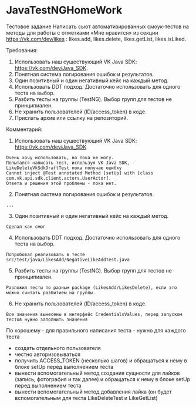 # JavaTestNGHomeWork
Тестовое задание 
Написать сьют автоматизированных смоук-тестов на методы для работы с отметками «Мне нравится» из секции https://vk.com/dev/likes :
  likes.add, likes.delete, likes.getList, likes.isLiked.
  
  Требования:
  1. Использовать наш существующий VK Java SDK: https://vk.com/dev/Java_SDK.
  2. Понятная система логирования ошибок и результатов.
  3. Один позитивный и один негативный кейс на каждый метод.
  4. Использовать DDT подход. Достаточно использовать для одного теста на выбор.
  5. Разбить тесты на группы (TestNG). Выбор групп для тестов не принципиален.
  6. Не хранить пользователей (ID/access_token) в коде.
  7. Прислать архив или ссылку на репозиторий.

Комментарий:

1. Использовать наш существующий VK Java SDK: https://vk.com/dev/Java_SDK
```
Очень хочу использовать, но пока не могу. 
Попытался написать тест, используя VK Java SDK, - LikeDeleteVkSdkDraftTest пока получаю ошибку
Cannot inject @Test annotated Method [setUp] with [class com.vk.api.sdk.client.actors.UserActor].
Ответа и решения этой проблемы - пока нет.
```
2. Понятная система логирования ошибок и результатов.

```
...
```

3. Один позитивный и один негативный кейс на каждый метод.

```
Сделал как смог
```

4. Использовать DDT подход. Достаточно использовать для одного теста на выбор.

```
Попробовал реализовать в тесте src/test/java/LikesAdd/NegativeLikeAddTest.java
```

5. Разбить тесты на группы (TestNG). Выбор групп для тестов не принципиален.

```
Разложил тесты по разным package (LikesAdd/LikesDelete), если это можно считать разбитием на группы.
```

6. Не хранить пользователей (ID/access_token) в коде.

```
Все значения вынесены в интерфейс CredentialsValues, перед запуском тестов нужно заполнить значения
```

По хорошему - для правильного написания теста - нужно для каждого теста

- создать отдельного пользователя
- честно авторизовываться 
- получить ACCESS_TOKEN (несколько шагов)   и обращаться к нему в блоке setUp перед выполнением теста
- вынести вспомогательный метод создания сущности для лайков (запись, фотография и так далее) и обращаться к нему в блоке setUp перед выполнением теста
- вынести вспомогательный метод добавления лайка (он будет вспомогательным для теста LikeDeleteTest и LikeGetList)  